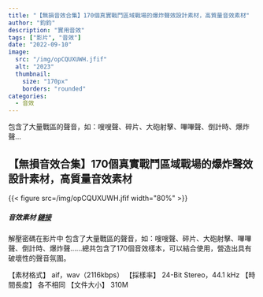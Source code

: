 ```yaml
---
title: "【無損音效合集】170個真實戰鬥區域戰場的爆炸聲效設計素材，高質量音效素材"
author: "鈞鈞"
description: "實用音效"
tags: ["影片", "音效"]
date: "2022-09-10"
image:
  src: "/img/opCQUXUWH.jfif"
  alt: "2023"
  thumbnail:
    size: "170px"
    borders: "rounded"
categories:
  - 音效
---
```

包含了大量戰區的聲音，如：嗖嗖聲、碎片、大砲射擊、嗶嗶聲、倒計時、爆炸聲...
<!--more-->

## 【無損音效合集】170個真實戰鬥區域戰場的爆炸聲效設計素材，高質量音效素材
{{< figure src=/img/opCQUXUWH.jfif width="80%" >}}


##### 音效素材 [鏈接](https://mega.nz/file/CO4WGagQ#T1KmPepSgCQGuhqx69-Nj5y8-ZJg_UY_QBw20WHhGNk)

解壓密碼在影片中 包含了大量戰區的聲音，如：嗖嗖聲、碎片、大砲射擊、嗶嗶聲、倒計時、爆炸聲......總共包含了170個音效樣本，可以結合使用，營造出具有破壞性的聲音氛圍。

【素材格式】 aif，wav（2116kbps） 【採樣率】 24-Bit Stereo，44.1 kHz 【時間長度】 各不相同 【文件大小】 310M